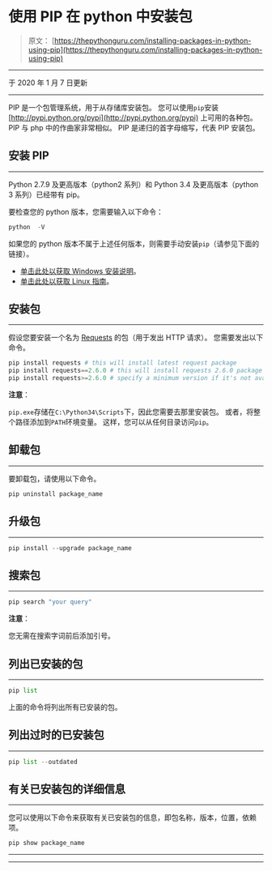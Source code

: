 # 使用 PIP 在 python 中安装包

> 原文： [https://thepythonguru.com/installing-packages-in-python-using-pip](https://thepythonguru.com/installing-packages-in-python-using-pip)

* * *

于 2020 年 1 月 7 日更新

* * *

PIP 是一个包管理系统，用于从存储库安装包。 您可以使用`pip`安装 [http://pypi.python.org/pypi](http://pypi.python.org/pypi) 上可用的各种包。 PIP 与 php 中的作曲家非常相似。 PIP 是递归的首字母缩写，代表 PIP 安装包。

## 安装 PIP

* * *

Python 2.7.9 及更高版本（python2 系列）和 Python 3.4 及更高版本（python 3 系列）已经带有 pip。

要检查您的 python 版本，您需要输入以下命令：

```py
python  -V

```

如果您的 python 版本不属于上述任何版本，则需要手动安装`pip`（请参见下面的链接）。

*   [单击此处以获取 Windows 安装说明](http://stackoverflow.com/questions/4750806/how-to-install-pip-on-windows)。
*   [单击此处以获取 Linux 指南](https://pip.pypa.io/en/latest/installing.html)。

## 安装包

* * *

假设您要安装一个名为 [Requests](https://pypi.python.org/pypi/requests/2.7.0) 的包（用于发出 HTTP 请求）。 您需要发出以下命令。

```py
pip install requests # this will install latest request package
pip install requests==2.6.0 # this will install requests 2.6.0 package not the latest package
pip install requests>=2.6.0 # specify a minimum version if it's not available pip will install the latest version

```

**注意**：

`pip.exe`存储在`C:\Python34\Scripts`下，因此您需要去那里安装包。 或者，将整个路径添加到`PATH`环境变量。 这样，您可以从任何目录访问`pip`。

## 卸载包

* * *

要卸载包，请使用以下命令。

```py
pip uninstall package_name

```

## 升级包

* * *

```py
pip install --upgrade package_name

```

## 搜索包

* * *

```py
pip search "your query"

```

**注意**：

您无需在搜索字词前后添加引号。

## 列出已安装的包

* * *

```py
pip list

```

上面的命令将列出所有已安装的包。

## 列出过时的已安装包

* * *

```py
pip list --outdated

```

## 有关已安装包的详细信息

* * *

您可以使用以下命令来获取有关已安装包的信息，即包名称，版本，位置，依赖项。

```py
pip show package_name

```

* * *

* * *